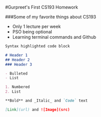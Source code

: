 #Gurpreet's First CS193 Homework

###Some of my favorite things about CS193
- Only 1 lecture per week
- PSO being optional
- Learning terminal commands and Github

```markdown
Syntax highlighted code block

# Header 1
## Header 2
### Header 3

- Bulleted
- List

1. Numbered
2. List

**Bold** and _Italic_ and `Code` text

[Link](url) and ![Image](src)
```

